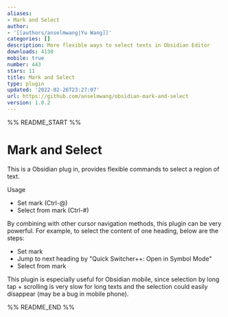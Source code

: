 ```yaml
---
aliases:
- Mark and Select
author:
- '[[authors/anselmwang|Yu Wang]]'
categories: []
description: More flexible ways to select texts in Obsidian Editor
downloads: 4130
mobile: true
number: 443
stars: 11
title: Mark and Select
type: plugin
updated: '2022-02-26T23:27:07'
url: https://github.com/anselmwang/obsidian-mark-and-select
version: 1.0.2
---
```


%% README_START %%

# Mark and Select

This is a Obsidian plug in, provides flexible commands to select a region of text.

Usage
- Set mark (Ctrl-@)
- Select from mark (Ctrl-#)

By combining with other cursor navigation methods, this plugin can be very powerful. For example, to select the content of one heading, below are the steps:
- Set mark
- Jump to next heading by "Quick Switcher++: Open in Symbol Mode"
- Select from mark

This plugin is especially useful for Obsidian mobile, since selection by long tap + scrolling is very slow for long texts and the selection could easily disappear (may be a bug in mobile phone).


%% README_END %%